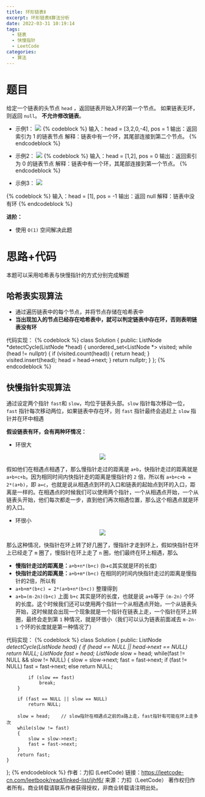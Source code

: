 ```yaml
---
title: 环形链表Ⅱ
excerpt: 环形链表Ⅱ算法分析
date: 2022-03-31 10:19:14
tags:
  - 链表
  - 快慢指针
  - LeetCode
categories:
  - 算法
---
```


# 题目
给定一个链表的头节点 `head` ，返回链表开始入环的第一个节点。 如果链表无环，则返回 `null`。
**不允许修改链表**。

- 示例1：
![](https://cdn.jsdelivr.net/gh/MinghuiJia/CDN-source/Ring_Linked_List_II/circularlinkedlist.png)
{% codeblock %}
输入：head = [3,2,0,-4], pos = 1
输出：返回索引为 1 的链表节点
解释：链表中有一个环，其尾部连接到第二个节点。
{% endcodeblock %}

- 示例2：
![](https://cdn.jsdelivr.net/gh/MinghuiJia/CDN-source/Ring_Linked_List_II/circularlinkedlist_test2.png)
{% codeblock %}
输入：head = [1,2], pos = 0
输出：返回索引为 0 的链表节点
解释：链表中有一个环，其尾部连接到第一个节点。
{% endcodeblock %}

- 示例3：
![](https://cdn.jsdelivr.net/gh/MinghuiJia/CDN-source/Ring_Linked_List_II/circularlinkedlist_test3.png)
<!--<div align=center>{% asset_image circularlinkedlist_test3.png %}</div>-->
{% codeblock %}
输入：head = [1], pos = -1
输出：返回 null
解释：链表中没有环
{% endcodeblock %}

**进阶：**
- 使用 `O(1)` 空间解决此题

# 思路+代码
本题可以采用哈希表与快慢指针的方式分别完成解题

## 哈希表实现算法
- 通过遍历链表中的每个节点，并将节点存储在哈希表中
- **当出现加入的节点已经存在哈希表中，就可以判定链表中存在环，否则表明链表没有环**

代码实现：
{% codeblock %}
class Solution {
public:
    ListNode *detectCycle(ListNode *head) {
        unordered_set<ListNode *> visited;
        while (head != nullptr) {
            if (visited.count(head)) {
                return head;
            }
            visited.insert(head);
            head = head->next;
        }
        return nullptr;
    }
};
{% endcodeblock %}

## 快慢指针实现算法

通过设定两个指针 `fast`和 `slow`，均位于链表头部。`slow` 指针每次移动一位，`fast` 指针每次移动两位，如果链表中存在环，则 `fast` 指针最终会追赶上 `slow` 指针并在环中相遇

**假设链表有环，会有两种环情况：**

- 环很大
<div align=center><img src="https://cdn.jsdelivr.net/gh/MinghuiJia/CDN-source/Ring_Linked_List_II/fast_slow1.png" \></div>

假如他们在相遇点相遇了，那么慢指针走过的距离是 `a+b`，快指针走过的距离就是 `a+b+c+b`。因为相同时间内快指针走的距离是慢指针的 `2` 倍，所以有 `a+b+c+b = 2*(a+b)`，即 `a=c`，也就是说从相遇点到环的入口和链表的起始点到环的入口，距离是一样的。在相遇点的时候我们可以使用两个指针，一个从相遇点开始，一个从链表头开始，他们每次都走一步，直到他们再次相遇位置，那么这个相遇点就是环的入口。

- 环很小
<div align=center><img src="https://cdn.jsdelivr.net/gh/MinghuiJia/CDN-source/Ring_Linked_List_II/fast_slow2.png" \></div>

那么这种情况，快指针在环上转了好几圈了，慢指针才走到环上，假如快指针在环上已经走了 `m` 圈了，慢指针在环上走了 `n` 圈，他们最终在环上相遇，那么
- **慢指针走过的距离是：**`a+b+n*(b+c)` (b+c其实就是环的长度)
- **快指针走过的距离是：**`a+b+m*(b+c)`
在相同的时间内快指针走过的距离是慢指针的2倍，所以有
- `a+b+m*(b+c) = 2*(a+b+n*(b+c))`
整理得到
- `a+b=(m-2n)(b+c)`
上面 `b+c` 其实是环的长度，也就是说 `a+b`等于 `(m-2n)` 个环的长度。这个时候我们还可以使用两个指针一个从相遇点开始，一个从链表头开始，这时候就会出现一个现象就是一个指针在链表上走，一个指针在环上转圈，最终会走到第 `1` 种情况，就是环很小（我们可以认为链表前面减去 `m-2n-1` 个环的长度就是第一种情况了）

代码实现：
{% codeblock %}
class Solution {
public:
    ListNode *detectCycle(ListNode *head) {
        if (head == NULL || head->next == NULL)
            return NULL;
        ListNode* fast = head;
        ListNode* slow = head;
        while(fast != NULL && slow != NULL)
        {
            slow = slow->next;
            fast = fast->next;
            if (fast != NULL)
                fast = fast->next;
            else
                return NULL;
            
            if (slow == fast)
                break;
        }

        if (fast == NULL || slow == NULL)
            return NULL;

        slow = head;    // slow指针在相遇点之前的a路上走，fast指针有可能在环上走多次
        while(slow != fast)
        {
            slow = slow->next;
            fast = fast->next;
        }
        return fast;
    }
};
{% endcodeblock %}
作者：力扣 (LeetCode)
链接：https://leetcode-cn.com/leetbook/read/linked-list/jjhf6/
来源：力扣（LeetCode）
著作权归作者所有。商业转载请联系作者获得授权，非商业转载请注明出处。
